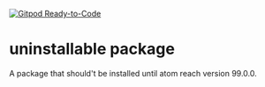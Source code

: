 [![Gitpod Ready-to-Code](https://img.shields.io/badge/Gitpod-Ready--to--Code-blue?logo=gitpod)](https://gitpod.io/#https://github.com/abe33/uninstallable) 

# uninstallable package

A package that should't be installed until atom reach version 99.0.0.

